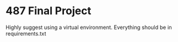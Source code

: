 # 487 Final Project

Highly suggest using a virtual environment. Everything should be in requirements.txt